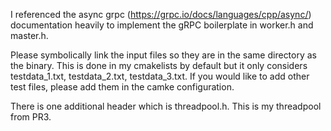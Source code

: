 I referenced the async grpc (https://grpc.io/docs/languages/cpp/async/) documentation heavily to implement the gRPC boilerplate in worker.h and master.h.

Please symbolically link the input files so they are in the same directory as the binary. This is done in my cmakelists by default but it only considers testdata_1.txt, testdata_2.txt, testdata_3.txt. If you would like to add other test files, please add them in the camke configuration.

There is one additional header which is threadpool.h. This is my threadpool from PR3.

